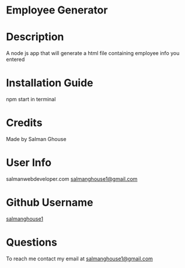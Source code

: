 # Employee Generator

# Description
A node js app that will generate a html file containing employee info you entered

# Installation Guide
npm start in terminal


# Credits
Made by Salman Ghouse

# User Info
salmanwebdeveloper.com
salmanghouse1@gmail.com


# Github Username

[salmanghouse1](https://github.com/salmanghouse1)

# Questions

To reach me contact my email at salmanghouse1@gmail.com


